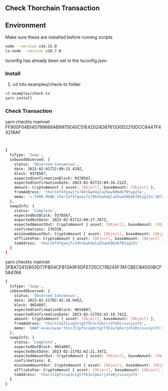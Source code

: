 ## Check Thorchain Transaction

## Environment

Make sure these are installed before running scripts

```bash
node --version v16.15.0
ts-node --version v10.7.0
```

tsconfig has already been set in the tsconfig.json

### Install

1. cd into examples/check-tx folder

```bash
cd examples/check-tx
yarn install
```

### Check Transaction

yarn checktx mainnet FF900F04B145799668AB9975E40C51E42024D8761330D2210DCC8447F44218AF

```bash


{
  txType: 'Swap',
  inboundObserved: {
    status: 'Observed_Consensus',
    date: 2023-02-01T22:09:15.429Z,
    block: 9378567,
    expectedConfirmationBlock: 9378567,
    expectedConfirmationDate: 2023-02-01T22:09:34.212Z,
    amount: CryptoAmount { asset: [Object], baseAmount: [Object] },
    fromAddress: 'thor1kf4fgvwjfx74htkwh4qla2huw506dkf8tyg23u',
    memo: '=:THOR.RUNE:thor1kf4fgvwjfx74htkwh4qla2huw506dkf8tyg23u:107393380:t:0'
  },
  swapInfo: {
    status: 'Complete',
    expectedOutBlock: 9378567,
    expectedOutDate: 2023-02-01T22:09:17.787Z,
    expectedAmountOut: CryptoAmount { asset: [Object], baseAmount: [Object] },
    confirmations: 276330,
    minimumAmountOut: CryptoAmount { asset: [Object], baseAmount: [Object] },
    affliateFee: CryptoAmount { asset: [Object], baseAmount: [Object] },
    toAddress: 'thor1kf4fgvwjfx74htkwh4qla2huw506dkf8tyg23u'
  }
}
```

yarn checktx mainnet 2FBA72412803D77FB04CFB13A9F6DFE725CC11B245F7AFCBECB4500BCF5847A8

```bash
{
  txType: 'Swap',
  inboundObserved: {
    status: 'Observed_Consensus',
    date: 2023-02-21T02:42:18.945Z,
    block: 9654897,
    expectedConfirmationBlock: 9654897,
    expectedConfirmationDate: 2023-02-21T02:42:19.741Z,
    amount: CryptoAmount { asset: [Object], baseAmount: [Object] },
    fromAddress: 'thor1t2pfscuq3ctgtf5h3x7p6zrjd7e0jcvuszyvt5',
    memo: 'SWAP:avax/avax:thor1t2pfscuq3ctgtf5h3x7p6zrjd7e0jcvuszyvt5:1426669469'
  },
  swapInfo: {
    status: 'Complete',
    expectedOutBlock: 9654897,
    expectedOutDate: 2023-02-21T02:42:21.347Z,
    expectedAmountOut: CryptoAmount { asset: [Object], baseAmount: [Object] },
    confirmations: 8,
    minimumAmountOut: CryptoAmount { asset: [Object], baseAmount: [Object] },
    affliateFee: CryptoAmount { asset: [Object], baseAmount: [Object] },
    toAddress: 'thor1t2pfscuq3ctgtf5h3x7p6zrjd7e0jcvuszyvt5'
  }
}
```
